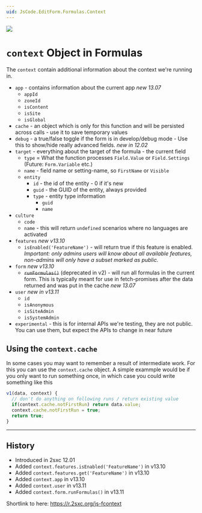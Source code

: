 ```yaml
---
uid: JsCode.EditForm.Formulas.Context
---
```


<img src="~/assets/features/formulas.svg" class="feature">

# `context` Object in Formulas

The `context` contain additional information about the context we're running in.

* `app` - contains information about the current app _new 13.07_
  * `appId`
  * `zoneId`
  * `isContent`
  * `isSite`
  * `isGlobal`
* `cache` - an object which is only for this function and will be persisted across calls - use it to save temporary values
* `debug` - a true/false toggle if the form is in develop/debug mode - Use this to show/hide really advanced fields. _new in 12.02_
* `target` - everything about the target of the formula - the current field
  * `type` = What the function processes `Field.Value` or `Field.Settings` (Future: `Form.Variable` etc.)
  * `name` - field name or setting-name, so `FirstName` or `Visible`
  * `entity`
    * `id` - the id of the entity - 0 if it's new
    * `guid` - the GUID of the entity, always provided
    * `type` - entity type information
      * `guid`
      * `name`
      <!-- 2dm v16 - plan to rework metadata and prefer to not publish this API since it would probably change again -->
    <!-- * `for` - Metadata For information - a target pointer to another thing which this entity describes _new in 15.04_ -->
      <!-- * `targetType` (int) - the type of the target, eg. `CmsItem` = 10, `Entity` = 4, etc. -->
      <!-- * `guid` (string) - the guid of the target as string - if it's using a guid-key, otherwise null -->
      <!-- * `number` (int) - the number of the target, if it's using a number-key, otherwise null -->
      <!-- * `string` (string) the string of the target, if it's using a string-key, otherwise null -->
* `culture`
  * `code`
  * `name` - this will return `undefined` scenarios where no languages are activated
* `features` _new v13.10_
  * `isEnabled('FeatureName')` - will return true if this feature is enabled.  
  _Important: only admins users will know about all available features, non-admins will only have a subset marked as public._  
  <!-- 2022-12-23 removed this again, believe it's never used and adds problems to the edit-ui -->
  <!-- * `get('FeatureName')` - will return the feature object -->
* `form` _new v13.10_
  * ~~`runFormulas()`~~ (deprecated in v2) - will run all formulas in the current form. This is typically meant for use in fetch-promises after the data returned and was put in the cache _new 13.07_
* `user` _new in v13.11_
  * `id`
  * `isAnonymous`
  * `isSiteAdmin`
  * `isSystemAdmin`
* `experimental` - this is for internal APIs we're testing, they are not public. You can use them, but expect the APIs to change in near future

## Using the `context.cache`

In some cases you may want to remember a result of intermediate work. For this you can use the `context.cache` object. A simple exammple would be if you only want to run something once, in which case you could write something like this

```js
v1(data, context) {
  // don't do anything on following runs / return existing value
  if(context.cache.notFirstRun) return data.value;
  context.cache.notFirstRun = true;
  return true;
}
```


---

## History

* Introduced in 2sxc 12.01
* Added `context.features.isEnabled('FeatureName')` in v13.10
* Added `context.features.get('FeatureName')` in v13.10
* Added `context.app` in v13.10
* Added `context.user` in v13.11
* Added `context.form.runFormulas()` in v13.11

Shortlink to here: <https://r.2sxc.org/js-fcontext>
